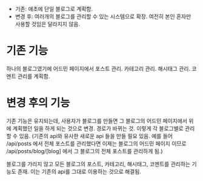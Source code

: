 - 기존: 애초에 단일 블로그로 계획함.
- 변경 후: 여러개의 블로그를 관리할 수 있는 시스템으로 확장. 여전히 본인 혼자만 사용할 것임은 달라지지 않음.

# 기존 기능

하나의 블로그였기에 어드민 페이지에서 포스트 관리. 카테고리 관리. 해시태그 관리. 코멘트 관리를 계획함.

# 변경 후의 기능

기존 기능은 유지되는데, 사용자가 블로그를 만들면 그 블로그의 어드민 페이지에서 위에 계획했던 일을 하게 되는 것으로 변경. 경로가 바뀌는 것. 이렇게 각 블로그별로 관리할 수 있음. (기존의 api와 유사한 새로운 api 들을 만들 필요 있음. 예를 들어 /api/posts 에서 전체 포스트를 관리했다면 이제는 블로그의 어드민 페이지 이므로 /api/posts/blog/[blog] 에서 그 블로그의 전체 포스트를 관리하게 됨.)

블로그를 가리지 않고 모든 블로그의 포스트, 카테고리, 해시태그, 코멘트를 관리하는 기능도 존재. 이는 기존의 api를 그대로 이용하는 것으로 해결됨.
